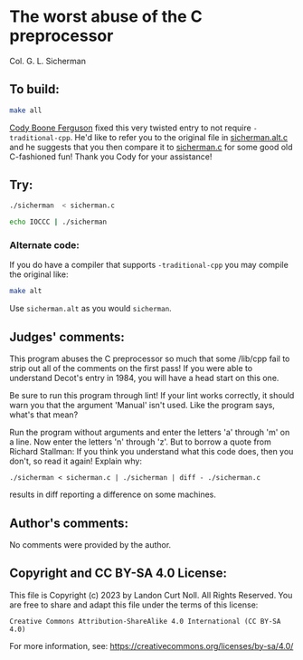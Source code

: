 # The worst abuse of the C preprocessor

Col. G. L. Sicherman

## To build:

```sh
make all
```


[Cody Boone Ferguson](/winners.html#Cody_Boone_Ferguson) fixed this very twisted
entry to not require `-traditional-cpp`. He'd like to refer you to the original
file in [sicherman.alt.c](sicherman.alt.c) and he suggests that you then compare
it to [sicherman.c](sicherman.c) for some good old C-fashioned fun! Thank you
Cody for your assistance!

## Try:

```sh
./sicherman  < sicherman.c

echo IOCCC | ./sicherman
```

### Alternate code:

If you do have a compiler that supports `-traditional-cpp` you may compile the
original like:

```sh
make alt
```

Use `sicherman.alt` as you would `sicherman`.

## Judges' comments:

This program abuses the C preprocessor so much that some /lib/cpp fail to
strip out all of the comments on the first pass!  If you were able to
understand Decot's entry in 1984, you will have a head start on this
one.

Be sure to run this program through lint!  If your lint works
correctly, it should warn you that the argument 'Manual' isn't used.
Like the program says, what's that mean?

Run the program without arguments and enter the letters 'a' through 'm'
on a line.  Now enter the letters 'n' through 'z'.  But to borrow a quote
from Richard Stallman: If you think you understand what this code
does, then you don't, so read it again!  Explain why:

	./sicherman < sicherman.c | ./sicherman | diff - ./sicherman.c

results in diff reporting a difference on some machines.


## Author's comments:

No comments were provided by the author.

## Copyright and CC BY-SA 4.0 License:

This file is Copyright (c) 2023 by Landon Curt Noll.  All Rights Reserved.
You are free to share and adapt this file under the terms of this license:

    Creative Commons Attribution-ShareAlike 4.0 International (CC BY-SA 4.0)

For more information, see: https://creativecommons.org/licenses/by-sa/4.0/

